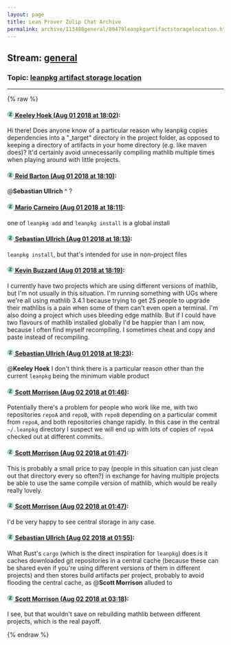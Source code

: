 ```yaml
---
layout: page
title: Lean Prover Zulip Chat Archive 
permalink: archive/113488general/80479leanpkgartifactstoragelocation.html
---
```


## Stream: [general](index.html)
### Topic: [leanpkg artifact storage location](80479leanpkgartifactstoragelocation.html)

---


{% raw %}
#### [![Click to go to Zulip](../../assets/img/zulip2.png) Keeley Hoek (Aug 01 2018 at 18:02)](https://leanprover.zulipchat.com/#narrow/stream/113488-general/topic/leanpkg%20artifact%20storage%20location/near/130723831):
Hi there! Does anyone know of a particular reason why leanpkg copies dependencies into a "_target" directory in the project folder, as opposed to keeping a directory of artifacts in your home directory (e.g. like maven does)? It'd certainly avoid unnecessarily compiling mathlib multiple times when playing around with little projects.

#### [![Click to go to Zulip](../../assets/img/zulip2.png) Reid Barton (Aug 01 2018 at 18:10)](https://leanprover.zulipchat.com/#narrow/stream/113488-general/topic/leanpkg%20artifact%20storage%20location/near/130724301):
@**Sebastian Ullrich** ^ ?

#### [![Click to go to Zulip](../../assets/img/zulip2.png) Mario Carneiro (Aug 01 2018 at 18:11)](https://leanprover.zulipchat.com/#narrow/stream/113488-general/topic/leanpkg%20artifact%20storage%20location/near/130724346):
one of `leanpkg add` and `leanpkg install` is a global install

#### [![Click to go to Zulip](../../assets/img/zulip2.png) Sebastian Ullrich (Aug 01 2018 at 18:13)](https://leanprover.zulipchat.com/#narrow/stream/113488-general/topic/leanpkg%20artifact%20storage%20location/near/130724449):
`leanpkg install`, but that's intended for use in non-project files

#### [![Click to go to Zulip](../../assets/img/zulip2.png) Kevin Buzzard (Aug 01 2018 at 18:19)](https://leanprover.zulipchat.com/#narrow/stream/113488-general/topic/leanpkg%20artifact%20storage%20location/near/130724789):
I currently have two projects which are using different versions of mathlib, but I'm not usually in this situation. I'm running something with UGs where we're all using mathlib 3.4.1 because trying to get 25 people to upgrade their mathlibs is a pain when some of them can't even open a terminal. I'm also doing a project which uses bleeding edge mathlib. But if I could have two flavours of mathlib installed globally I'd be happier than I am now, because I often find myself recompiling. I sometimes cheat and copy and paste instead of recompiling.

#### [![Click to go to Zulip](../../assets/img/zulip2.png) Sebastian Ullrich (Aug 01 2018 at 18:23)](https://leanprover.zulipchat.com/#narrow/stream/113488-general/topic/leanpkg%20artifact%20storage%20location/near/130724961):
@**Keeley Hoek** I don't think there is a particular reason other than the current `leanpkg` being the minimum viable product

#### [![Click to go to Zulip](../../assets/img/zulip2.png) Scott Morrison (Aug 02 2018 at 01:46)](https://leanprover.zulipchat.com/#narrow/stream/113488-general/topic/leanpkg%20artifact%20storage%20location/near/130748733):
Potentially there's a problem for people who work like me, with two repositories `repoA` and `repoB`, with `repoB` depending on a particular commit from `repoA`, and both repositories change rapidly. In this case in the central `~/.leanpkg` directory I suspect we will end up with lots of copies of `repoA` checked out at different commits.

#### [![Click to go to Zulip](../../assets/img/zulip2.png) Scott Morrison (Aug 02 2018 at 01:47)](https://leanprover.zulipchat.com/#narrow/stream/113488-general/topic/leanpkg%20artifact%20storage%20location/near/130748735):
This is probably a small price to pay (people in this situation can just clean out that directory every so often?) in exchange for having multiple projects be able to use the same compile version of mathlib, which would be really really lovely.

#### [![Click to go to Zulip](../../assets/img/zulip2.png) Scott Morrison (Aug 02 2018 at 01:47)](https://leanprover.zulipchat.com/#narrow/stream/113488-general/topic/leanpkg%20artifact%20storage%20location/near/130748740):
I'd be very happy to see central storage in any case.

#### [![Click to go to Zulip](../../assets/img/zulip2.png) Sebastian Ullrich (Aug 02 2018 at 01:55)](https://leanprover.zulipchat.com/#narrow/stream/113488-general/topic/leanpkg%20artifact%20storage%20location/near/130748981):
What Rust's `cargo` (which is the direct inspiration for `leanpkg`) does is it caches downloaded git repositories in a central cache (because these can be shared even if you're using different versions of them in different projects) and then stores build artifacts per project, probably to avoid flooding the central cache, as @**Scott Morrison** alluded to

#### [![Click to go to Zulip](../../assets/img/zulip2.png) Scott Morrison (Aug 02 2018 at 03:18)](https://leanprover.zulipchat.com/#narrow/stream/113488-general/topic/leanpkg%20artifact%20storage%20location/near/130751692):
I see, but that wouldn't save on rebuilding mathlib between different projects, which is the real payoff.


{% endraw %}
